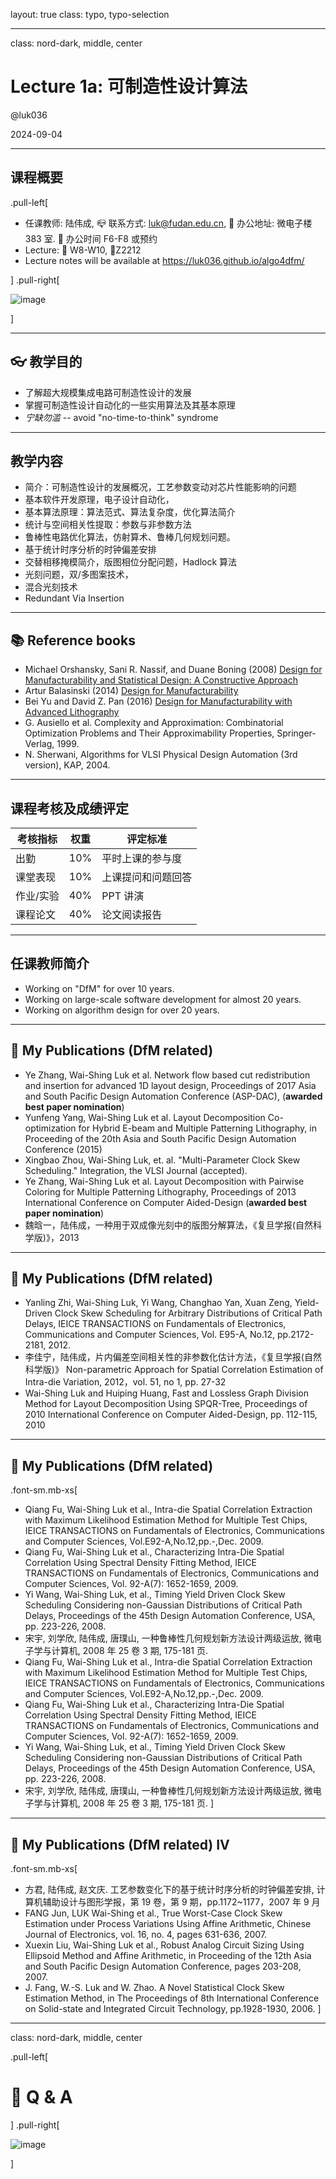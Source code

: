 layout: true
class: typo, typo-selection

---

class: nord-dark, middle, center

# Lecture 1a: 可制造性设计算法

@luk036

2024-09-04

---

## 课程概要

.pull-left[

- 任课教师: 陆伟成, 📪 联系方式: <luk@fudan.edu.cn>, 📍 办公地址:
  微电子楼 383 室. 📆 办公时间 F6-F8 或预约
- Lecture: 📆 W8-W10, 📍Z2212
- Lecture notes will be available at
  <https://luk036.github.io/algo4dfm/>

] .pull-right[

![image](figs/dfm.svg)

]

---

## 👓 教学目的

- 了解超大规模集成电路可制造性设计的发展
- 掌握可制造性设计自动化的一些实用算法及其基本原理
- _宁缺勿滥_ -- avoid "no-time-to-think" syndrome

---

## 教学内容

- 简介：可制造性设计的发展概况，工艺参数变动对芯片性能影响的问题
- 基本软件开发原理，电子设计自动化，
- 基本算法原理：算法范式、算法复杂度，优化算法简介
- 统计与空间相关性提取：参数与非参数方法
- 鲁棒性电路优化算法，仿射算术、鲁棒几何规划问题。
- 基于统计时序分析的时钟偏差安排
- 交替相移掩模简介，版图相位分配问题，Hadlock 算法
- 光刻问题，双/多图案技术，
- 混合光刻技术
- Redundant Via Insertion

---

## 📚 Reference books

- Michael Orshansky, Sani R. Nassif, and Duane Boning (2008) [Design
  for Manufacturability and Statistical Design: A Constructive
  Approach](https://rd.springer.com/book/10.1007/978-0-387-69011-7)
- Artur Balasinski (2014) [Design for
  Manufacturability](https://rd.springer.com/book/10.1007/978-1-4614-1761-3)
- Bei Yu and David Z. Pan (2016) [Design for Manufacturability with
  Advanced
  Lithography](https://rd.springer.com/book/10.1007/978-3-319-20385-0)
- G. Ausiello et al. Complexity and Approximation: Combinatorial
  Optimization Problems and Their Approximability Properties,
  Springer-Verlag, 1999.
- N. Sherwani, Algorithms for VLSI Physical Design Automation (3rd
  version), KAP, 2004.

---

## 课程考核及成绩评定

| 考核指标  | 权重 | 评定标准           |
| --------- | ---- | ------------------ |
| 出勤      | 10%  | 平时上课的参与度   |
| 课堂表现  | 10%  | 上课提问和问题回答 |
| 作业/实验 | 40%  | PPT 讲演           |
| 课程论文  | 40%  | 论文阅读报告       |

---

## 任课教师简介

- Working on "DfM" for over 10 years.
- Working on large-scale software development for almost 20 years.
- Working on algorithm design for over 20 years.

---

## 📜 My Publications (DfM related)

- Ye Zhang, Wai-Shing Luk et al. Network flow based cut redistribution
  and insertion for advanced 1D layout design, Proceedings of 2017
  Asia and South Pacific Design Automation Conference (ASP-DAC),
  (**awarded best paper nomination**)
- Yunfeng Yang, Wai-Shing Luk et al. Layout Decomposition
  Co-optimization for Hybrid E-beam and Multiple Patterning
  Lithography, in Proceeding of the 20th Asia and South Pacific Design
  Automation Conference (2015)
- Xingbao Zhou, Wai-Shing Luk, et. al. "Multi-Parameter Clock Skew
  Scheduling." Integration, the VLSI Journal (accepted).
- Ye Zhang, Wai-Shing Luk et al. Layout Decomposition with Pairwise
  Coloring for Multiple Patterning Lithography, Proceedings of 2013
  International Conference on Computer Aided-Design (**awarded best
  paper nomination**)
- 魏晗一，陆伟成，一种用于双成像光刻中的版图分解算法，《复旦学报(自然科学版)》，2013

---

## 📜 My Publications (DfM related)

- Yanling Zhi, Wai-Shing Luk, Yi Wang, Changhao Yan, Xuan Zeng,
  Yield-Driven Clock Skew Scheduling for Arbitrary Distributions of
  Critical Path Delays, IEICE TRANSACTIONS on Fundamentals of
  Electronics, Communications and Computer Sciences, Vol. E95-A,
  No.12, pp.2172-2181, 2012.
- 李佳宁，陆伟成，片内偏差空间相关性的非参数化估计方法，《复旦学报(自然科学版)》
  Non-parametric Approach for Spatial Correlation Estimation of
  Intra-die Variation, 2012，vol. 51, no 1, pp. 27-32
- Wai-Shing Luk and Huiping Huang, Fast and Lossless Graph Division
  Method for Layout Decomposition Using SPQR-Tree, Proceedings of 2010
  International Conference on Computer Aided-Design, pp. 112-115, 2010

---

## 📜 My Publications (DfM related)

.font-sm.mb-xs[

- Qiang Fu, Wai-Shing Luk et al., Intra-die Spatial Correlation
  Extraction with Maximum Likelihood Estimation Method for Multiple
  Test Chips, IEICE TRANSACTIONS on Fundamentals of Electronics,
  Communications and Computer Sciences,
  Vol.E92-A,No.12,pp.-,Dec. 2009.
- Qiang Fu, Wai-Shing Luk et al., Characterizing Intra-Die Spatial
  Correlation Using Spectral Density Fitting Method, IEICE
  TRANSACTIONS on Fundamentals of Electronics, Communications and
  Computer Sciences, Vol. 92-A(7): 1652-1659, 2009.
- Yi Wang, Wai-Shing Luk, et al., Timing Yield Driven Clock Skew
  Scheduling Considering non-Gaussian Distributions of Critical Path
  Delays, Proceedings of the 45th Design Automation Conference, USA,
  pp. 223-226, 2008.
- 宋宇, 刘学欣, 陆伟成, 唐璞山, 一种鲁棒性几何规划新方法设计两级运放,
  微电子学与计算机, 2008 年 25 卷 3 期, 175-181 页.
- Qiang Fu, Wai-Shing Luk et al., Intra-die Spatial Correlation
  Extraction with Maximum Likelihood Estimation Method for Multiple
  Test Chips, IEICE TRANSACTIONS on Fundamentals of Electronics,
  Communications and Computer Sciences,
  Vol.E92-A,No.12,pp.-,Dec. 2009.
- Qiang Fu, Wai-Shing Luk et al., Characterizing Intra-Die Spatial
  Correlation Using Spectral Density Fitting Method, IEICE
  TRANSACTIONS on Fundamentals of Electronics, Communications and
  Computer Sciences, Vol. 92-A(7): 1652-1659, 2009.
- Yi Wang, Wai-Shing Luk, et al., Timing Yield Driven Clock Skew
  Scheduling Considering non-Gaussian Distributions of Critical Path
  Delays, Proceedings of the 45th Design Automation Conference, USA,
  pp. 223-226, 2008.
- 宋宇, 刘学欣, 陆伟成, 唐璞山, 一种鲁棒性几何规划新方法设计两级运放,
  微电子学与计算机, 2008 年 25 卷 3 期, 175-181 页.
]

---

## 📜 My Publications (DfM related) IV

.font-sm.mb-xs[

- 方君, 陆伟成, 赵文庆.
  工艺参数变化下的基于统计时序分析的时钟偏差安排,
  计算机辅助设计与图形学报，第 19 卷，第 9 期，pp.1172\~1177，2007 年
  9 月
- FANG Jun, LUK Wai-Shing et al., True Worst-Case Clock Skew
  Estimation under Process Variations Using Affine Arithmetic, Chinese
  Journal of Electronics, vol. 16, no. 4, pages 631-636, 2007.
- Xuexin Liu, Wai-Shing Luk et al., Robust Analog Circuit Sizing Using
  Ellipsoid Method and Affine Arithmetic, in Proceeding of the 12th
  Asia and South Pacific Design Automation Conference, pages
  203-208, 2007.
- J. Fang, W.-S. Luk and W. Zhao. A Novel Statistical Clock Skew
  Estimation Method, in The Proceedings of 8th International
  Conference on Solid-state and Integrated Circuit Technology,
  pp.1928-1930, 2006.
  ]

---

class: nord-dark, middle, center

.pull-left[

# 🙋 Q & A️

] .pull-right[

![image](figs/questions-and-answers.svg)

]
